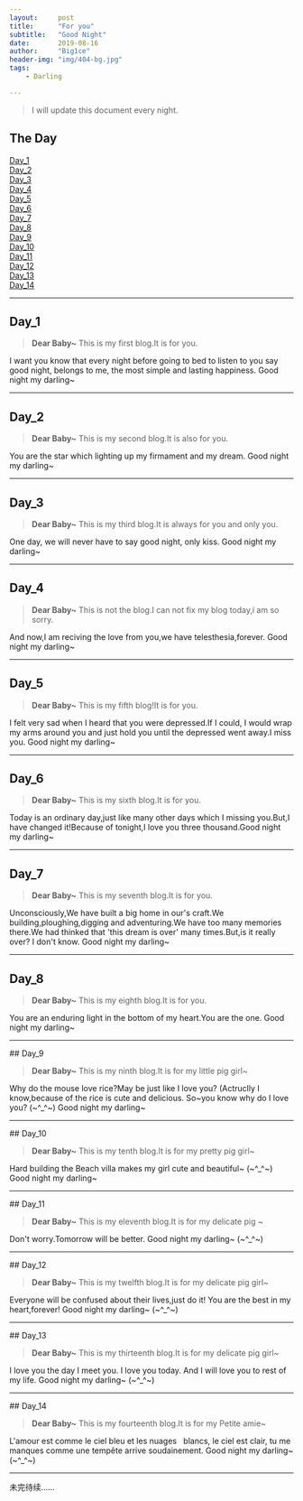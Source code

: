 ```yaml
---
layout:     post
title:      "For you"
subtitle:   "Good Night"
date:       2019-08-16
author:     "Big1ce"
header-img: "img/404-bg.jpg"
tags:
    - Darling

---
```


> I will update this document every night.


## The Day

[Day_1](#Day_1)<br>
[Day_2](#Day_2)<br>
[Day_3](#Day_3)<br>
[Day_4](#Day_4)<br>
[Day_5](#Day_5)<br>
[Day_6](#Day_6)<br>
[Day_7](#Day_7)<br>
[Day_8](#Day_8)<br>
[Day_9](#Day_9)<br>
[Day_10](#Day_10)<br>
[Day_11](#Day_11)<br>
[Day_12](#Day_12)<br>
[Day_13](#Day_13)<br>
[Day_14](#Day_14)<br>


---
<p id = "Day_1"></p>

## Day_1


> **Dear Baby~** This is my first blog.It is for you. 


I want you know that every night before going to bed to listen to you say good night, belongs to me, the most simple and lasting happiness. Good night my darling~

---
<p id = "Day_2"></p>

## Day_2


> **Dear Baby~** This is my second blog.It is also for you.


You are the star which lighting up my firmament and my dream. Good night my darling~

---
<p id = "Day_3"></p>

## Day_3


> **Dear Baby~** This is my third blog.It is always for you and only you.


One day, we will never have to say good night, only kiss. Good night my darling~

---
<p id = "Day_4"></p>

## Day_4


> **Dear Baby~** This is not the blog.I can not fix my blog today,i am so sorry.


And now,I am reciving the love from you,we have telesthesia,forever. Good night my darling~

---
<p id = "Day_5"></p>

## Day_5


> **Dear Baby~** This is my fifth blog!It is for you.


I felt very sad when I heard that you were depressed.If I could, I would wrap my arms around you and just hold you until the depressed went away.I miss you. Good night my darling~

---
<p id = "Day_6"></p>

## Day_6


> **Dear Baby~** This is my sixth blog.It is for you.


Today is an ordinary day,just like many other days which I missing you.But,I have changed it!Because of tonight,I love you three thousand.Good night my darling~

---
<p id = "Day_7"></p>

## Day_7


> **Dear Baby~** This is my seventh blog.It is for you.


Unconsciously,We have built a big home in our's craft.We building,ploughing,digging and adventuring.We have too many memories there.We had thinked that 'this dream is over' many times.But,is it really over? I don't know. Good night my darling~

---
<p id = "Day_8"></p>

## Day_8


> **Dear Baby~** This is my eighth blog.It is for you.


You are an enduring light in the bottom of my heart.You are the one. Good night my darling~

---
<p id = "Day_9"></p>
## Day_9


> **Dear Baby~** This is my ninth blog.It is for my little pig girl~


Why do the mouse love rice?May be just like I love you? 
(Actruclly I know,because of the rice is cute and delicious. So~you know why do I love you? (~^_^~) Good night my darling~

---
<p id = "Day_10"></p>
## Day_10


> **Dear Baby~** This is my tenth blog.It is for my pretty pig girl~


Hard building the Beach villa makes my girl cute and beautiful~ (~^_^~) Good night my darling~

---
<p id = "Day_11"></p>
## Day_11


> **Dear Baby~** This is my eleventh blog.It is for my delicate pig ~


Don't worry.Tomorrow will be better. Good night my darling~ (~^_^~)

---
<p id = "Day_12"></p>
## Day_12


> **Dear Baby~** This is my twelfth blog.It is for my delicate pig girl~


Everyone will be confused about their lives,just do it! You are the best in my heart,forever! Good night my darling~ (~^_^~)

---
<p id = "Day_13"></p>
## Day_13


> **Dear Baby~** This is my thirteenth blog.It is for my delicate pig girl~


I love you the day I meet you. I love you today. And I will love you to rest of my life. Good night my darling~ (~^_^~)

---
<p id = "Day_14"></p>
## Day_14


> **Dear Baby~** This is my fourteenth blog.It is for my Petite amie~


L'amour est comme le ciel bleu et les nuages ​ ​ blancs, le ciel est clair, tu me manques comme une tempête arrive soudainement. Good night my darling~ (~^_^~)

---





未完待续......
